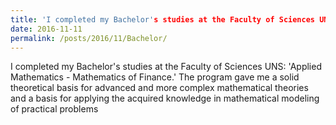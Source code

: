 ```yaml
---
title: 'I completed my Bachelor's studies at the Faculty of Sciences UNS!'
date: 2016-11-11
permalink: /posts/2016/11/Bachelor/
---
```

I completed my Bachelor's studies at the Faculty of Sciences UNS: 'Applied Mathematics - Mathematics of Finance.' The program gave me a solid theoretical basis for advanced and more complex mathematical theories and a basis for applying the acquired knowledge in mathematical modeling of practical problems
